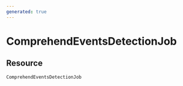 ```yaml
---
generated: true
---
```


# ComprehendEventsDetectionJob


## Resource

```text
ComprehendEventsDetectionJob
```



